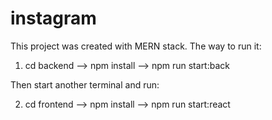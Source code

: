 # instagram
This project was created with MERN stack. The way to run it:
1) cd backend --> npm install --> npm run start:back


Then start another terminal and run: 

2) cd frontend --> npm install --> npm run start:react
